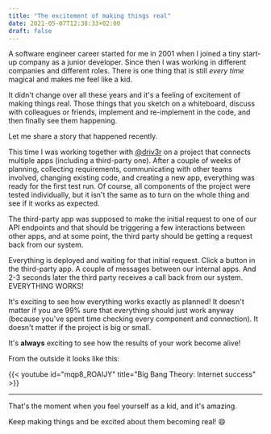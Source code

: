 ```yaml
---
title: "The excitement of making things real"
date: 2021-05-07T12:38:33+02:00
draft: false
---
```



A software engineer career started for me in 2001 when I joined a tiny start-up
company as a junior developer. Since then I was working in different companies
and different roles. There is one thing that is still *every time* magical and
makes me feel like a kid.

<!--more-->

It didn't change over all these years and it's a feeling of excitement of
making things real. Those things that you sketch on a whiteboard, discuss with
colleagues or friends, implement and re-implement in the code, and then finally
see them happening.

Let me share a story that happened recently.

This time I was working together with [@driv3r](https://github.com/driv3r) on
a project that connects multiple apps (including a third-party one). After a
couple of weeks of planning, collecting requirements, communicating with other
teams involved, changing existing code, and creating a new app, everything was
ready for the first test run. Of course, all components of the project were
tested individually, but it isn't the same as to turn on the whole thing and
see if it works as expected.

The third-party app was supposed to make the initial request to one of
our API endpoints and that should be triggering a few interactions between
other apps, and at some point, the third party should be getting a request
back from our system.

Everything is deployed and waiting for that initial request. Click a button in
the third-party app. A couple of messages between our internal apps. And
2-3 seconds later the third party receives a call back from our system.
EVERYTHING WORKS!

It's exciting to see how everything works exactly as planned! It doesn't matter
if you are 99% sure that everything should just work anyway (because you've
  spent time checking every component and connection). It doesn't matter if
  the project is big or small.

It's **always** exciting to see how the results of your work become alive!

From the outside it looks like this:

{{< youtube id="mqp8_ROAIJY" title="Big Bang Theory: Internet success" >}}

---

That's the moment when you feel yourself as a kid, and it's amazing.

Keep making things and be excited about them becoming real! :smile:
